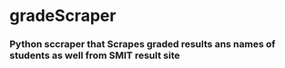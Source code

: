 # gradeScraper

<h3>Python sccraper that Scrapes graded results ans names of students as well from SMIT result site</h3>
